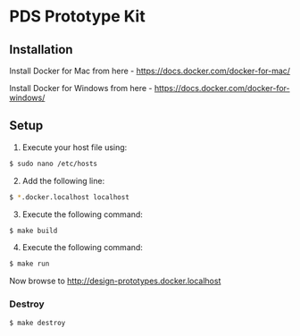 # PDS Prototype Kit

## Installation

Install Docker for Mac from here - https://docs.docker.com/docker-for-mac/

Install Docker for Windows from here - https://docs.docker.com/docker-for-windows/

## Setup

1. Execute your host file using:

```bash
$ sudo nano /etc/hosts
```

2. Add the following line:

```bash
$ *.docker.localhost localhost
```

3. Execute the following command:

```bash
$ make build
```

4. Execute the following command:

```bash
$ make run
```

Now browse to http://design-prototypes.docker.localhost

### Destroy
```bash
$ make destroy
```